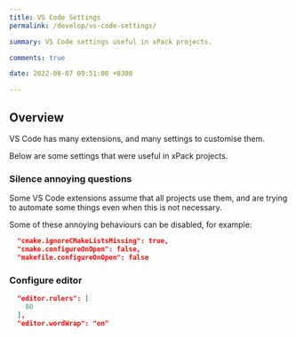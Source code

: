 ```yaml
---
title: VS Code Settings
permalink: /develop/vs-code-settings/

summary: VS Code settings useful in xPack projects.

comments: true

date: 2022-08-07 09:51:00 +0300

---
```


## Overview

VS Code has many extensions, and many settings to customise them.

Below are some settings that were useful in xPack projects.

### Silence annoying questions

Some VS Code extensions assume that all projects use them, and are trying to
automate some things even when this is not necessary.

Some of these annoying behaviours can be disabled, for example:

```json
  "cmake.ignoreCMakeListsMissing": true,
  "cmake.configureOnOpen": false,
  "makefile.configureOnOpen": false
```

### Configure editor

```json
  "editor.rulers": [
    80
  ],
  "editor.wordWrap": "on"
```
